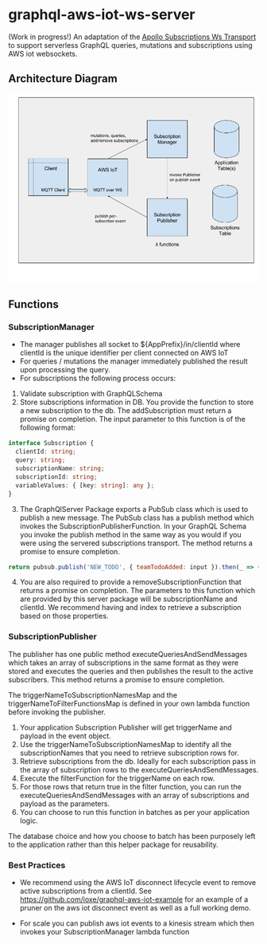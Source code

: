 # graphql-aws-iot-ws-server

(Work in progress!)
An adaptation of the [Apollo Subscriptions Ws Transport](https://github.com/apollographql/subscriptions-transport-ws) to support serverless GraphQL queries, mutations and subscriptions using AWS iot websockets.

## Architecture Diagram

![Architecture Diagram](images/server-diagram.png)

## Functions

### SubscriptionManager
 * The manager publishes all socket to ${AppPrefix}/in/clientId where clientId is the unique identifier per client connected on AWS IoT
 * For queries / mutations the manager immediately published the result upon processing the query.
 * For subscriptions the following process occurs:
  1. Validate subscription with GraphQLSchema
  2. Store subscriptions information in DB. 
  You provide the function to store a new subscription to the db. The addSubscription must return a promise on completion. The  input parameter to this function is of the following format:
  ``` ts
 interface Subscription {
    clientId: string;
    query: string;
    subscriptionName: string;
    subscriptionId: string;
    variableValues: { [key: string]: any };
}
```
3. The GraphQlServer Package exports a PubSub class which is used to publish a new message. The PubSub class has a publish method which invokes the SubscriptionPublisherFunction. In your GraphQL Schema you invoke the publish method in the same way as you would if you were using the servered subscriptions transport. The method returns a promise to ensure completion.
```js
return pubsub.publish('NEW_TODO', { teamTodoAdded: input }).then(_ => {...});
```

4. You are also required to provide a removeSubscriptionFunction that returns a promise on completion. The parameters to this function which are provided by this server package will be subscriptionName and clientId. We recommend having and index to retrieve a subscription based on those properties.

### SubscriptionPublisher

The publisher has one public method executeQueriesAndSendMessages which takes an array of subscriptions in the same format as they were stored and executes the queries and then publishes the result to the active subscribers. This method returns a promise to ensure completion. 

The triggerNameToSubscriptionNamesMap and the triggerNameToFilterFunctionsMap is defined in your own lambda function before invoking the publisher.

1. Your application Subscription Publisher will get triggerName and payload in the event object.
2. Use the triggerNameToSubscriptionNamesMap to identify all the subscriptionNames that you need to retrieve subscription rows for. 
3. Retrieve subscriptions from the db. Ideally for each subscription pass in the array of subscription rows to the executeQueriesAndSendMessages. 
4. Execute the filterFunction for the triggerName on each row.
5. For those rows that return true in the filter function, you can run the executeQueriesAndSendMessages with an array of subscriptions and payload as the parameters.
6. You can choose to run this function in batches as per your application logic. 

The database choice and how you choose to batch has been purposely left to the application rather than this helper package for reusability.

### Best Practices

* We recommend using the AWS IoT disconnect lifecycle event to remove active subscriptions from a clientId. 
See https://github.com/ioxe/graphql-aws-iot-example for an example of a pruner on the aws iot disconnect event as well as a full working demo.

* For scale you can publish aws iot events to a kinesis stream which then invokes your SubscriptionManager lambda function







